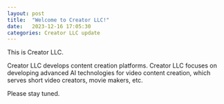 ```yaml
---
layout: post
title:  "Welcome to Creator LLC!"
date:   2023-12-16 17:05:30
categories: Creator LLC update
---
```


This is Creator LLC.

Creator LLC develops content creation platforms. Creator LLC focuses on developing advanced AI technologies for video content creation, which serves short video creators, movie makers, etc.

Please stay tuned.
